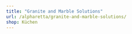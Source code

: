 ```yaml
---
title: "Granite and Marble Solutions"
url: /alpharetta/granite-and-marble-solutions/
shop: Küchen
---
```

